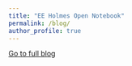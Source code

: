 ```yaml
---
title: "EE Holmes Open Notebook"
permalink: /blog/
author_profile: true
---
```


[Go to full blog](http://parsimoniouspursuits.blogspot.com)
<script
src="http://feeds.feedburner.com/ParsimoniousPursuits?format=sigpro&nItems=40" type="text/javascript" >
</script>


